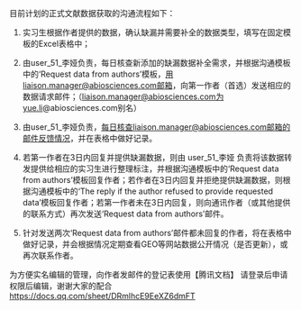 目前计划的正式文献数据获取的沟通流程如下：

1. 实习生根据作者提供的数据，确认缺漏并需要补全的数据类型，填写在固定模板的Excel表格中；

2. 由user_51_李娅负责，每日核查新添加的缺漏数据补全需求，并根据沟通模板中的‘Request data from authors’模板，用liaison.manager@abiosciences.com邮箱，向第一作者（首选）发送相应的数据请求邮件；（liaison.manager@abiosciences.com为yue.li@abiosciences.com别名）

3. 由user_51_李娅负责，每日核查liaison.manager@abiosciences.com邮箱的邮件反馈情况，并在表格中做好记录。

4. 若第一作者在3日内回复并提供缺漏数据，则由 user_51_李娅 负责将该数据转发提供给相应的实习生进行整理标注，并根据沟通模板中的‘Request data from authors’模板回复作者；若作者在3日内回复并拒绝提供缺漏数据，则根据沟通模板中的‘The reply if the author refused to provide requested data’模板回复作者；若第一作者未在3日内回复，则向通讯作者（或其他提供的联系方式）再次发送‘Request data from authors’邮件。

5. 针对发送两次‘Request data from authors’邮件都未回复的作者，将在表格中做好记录，并会根据情况定期查看GEO等网站数据公开情况（是否更新），或再次联系作者。

  为方便实名编辑的管理，向作者发邮件的登记表使用【腾讯文档】
  请登录后申请权限后编辑，谢谢大家的配合
  https://docs.qq.com/sheet/DRmlhcE9EeXZ6dmFT
